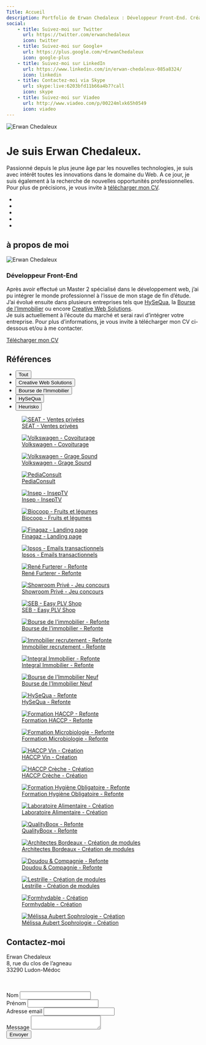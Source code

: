 ```yaml
---
Title: Accueil
description: Portfolio de Erwan Chedaleux : Développeur Front-End. Création de site internet, site dynamique, E-Commerce, Blog, Référencement, Réseaux sociaux.
social:
    - title: Suivez-moi sur Twitter
      url: https://twitter.com/erwanchedaleux
      icon: twitter
    - title: Suivez-moi sur Google+
      url: https://plus.google.com/+ErwanChedaleux
      icon: google-plus
    - title: Suivez-moi sur LinkedIn
      url: https://www.linkedin.com/in/erwan-chedaleux-085a8324/
      icon: linkedin
    - title: Contactez-moi via Skype
      url: skype:live:6203bfd11b66a4b7?call
      icon: skype
    - title: Suivez-moi sur Viadeo
      url: http://www.viadeo.com/p/00224mlxk65h0549
      icon: viadeo
---
```


<div class="sc-home section fp-noscroll active">
    <div class="sch-background">
        <img src="%theme_url%/assets/media/img/home-ls-1280.jpg"
             srcset="%theme_url%/assets/media/img/home-ls-1280.jpg 1280w,
                     %theme_url%/assets/media/img/home-ls-1920.jpg 1920w"
             class="schb-img"
             alt="Erwan Chedaleux" />
    </div>
    <div class="sch-content">
        <h1 class="sch-title-1">Je suis <span class="highlight">Erwan Chedaleux.</span></h1>
        <p class="sch-text">
            Passionné depuis le plus jeune âge par les <span class="highlight">nouvelles technologies</span>, je suis avec intérêt toutes les innovations dans le domaine du <span class="highlight">Web</span>. A ce jour, je suis également à la recherche de nouvelles <span class="highlight">opportunités professionnelles</span>. Pour plus de précisions, je vous invite à <a href="%theme_url%/assets/media/pdf/cv-erwan-chedaleux.pdf" title="CV de Erwan Chedaleux" target="_blank" class="lnk">télécharger mon CV</a>.
        </p>
        <div class="sch-social-networks">
            <ul class="sch-list">
                <li class="sch-itm">
                    <a href="https://twitter.com/erwanchedaleux" title="Suivez-moi sur Twitter" target="_blank" class="sch-lnk sch-lnk-twitter">
                        <i class="fa fa-twitter"></i>
                    </a>
                </li>
                <li class="sch-itm">
                    <a href="https://plus.google.com/+ErwanChedaleux" title="Suivez-moi sur Google+" target="_blank" class="sch-lnk">
                        <i class="fa fa-google-plus"></i>
                    </a>
                </li>
                <li class="sch-itm">
                    <a href="https://www.linkedin.com/in/erwan-chedaleux-085a8324/" title="Suivez-moi sur LinkedIn" target="_blank" class="sch-lnk">
                        <i class="fa fa-linkedin"></i>
                    </a>
                </li>
                <li class="sch-itm">
                    <a href="skype:live:6203bfd11b66a4b7?call" title="Suivez-moi sur Skype" class="sch-lnk">
                        <i class="fa fa-skype"></i>
                    </a>
                </li>
                <li class="sch-itm">
                    <a href="http://www.viadeo.com/p/00224mlxk65h0549" title="Suivez-moi sur Viadeo" target="_blank" class="sch-lnk">
                        <i class="fa fa-viadeo"></i>
                    </a>
                </li>
            </ul>
        </div>
    </div>
    <a href="#about-me" class="sch-arrow">
        <i class="fa fa-angle-down"></i>
    </a>
</div>
<div class="sc-about-me section fp-noscroll">
    <h2 class="scam-title-1">à propos de moi</h2>
    <div class="scam-content">
        <div class="inner">
            <div class="scam-photo">
                <img src="%theme_url%/assets/media/img/photo-erwan-chedaleux-ls-200.jpg"
                     srcset="%theme_url%/assets/media/img/photo-erwan-chedaleux-ls-200.jpg 200w,
                             %theme_url%/assets/media/img/photo-erwan-chedaleux-ls-300.jpg 300w"
                     class="scam-img"
                     alt="Erwan Chedaleux" />
            </div>
            <div class="scam-text">
                <h3 class="scam-title-2">Développeur Front-End</h3>
                <p class="scam-paragraph">
                    Après avoir effectué un Master 2 spécialisé dans le développement web, j’ai pu intégrer le monde professionnel à l’issue de mon stage de fin d’étude. J’ai évolué ensuite dans plusieurs entreprises tels que <a href="http://www.hysequa.fr/" rel="nofollow" target="_blank" class="lnk">HySeQua</a>, la <a href="https://www.bourse-immobilier.fr/" rel="nofollow" target="_blank" class="lnk">Bourse de l’Immobilier</a> ou encore <a href="https://www.cws-studio.com/" rel="nofollow" target="_blank" class="lnk">Creative Web Solutions</a>. <br />
                    Je suis actuellement à l’écoute du marché et serai ravi d’intégrer votre entreprise. Pour  plus d’informations, je vous invite à télécharger mon CV ci-dessous et/ou à me contacter.
                </p>
                <a href="#" class="scam-btn btns btn-1">
                    <i class="fa fa-file-pdf-o"></i>
                    Télécharger mon CV
                </a>
            </div>
        </div>
    </div>
    <a href="#references" class="scam-arrow">
        <i class="fa fa-angle-down"></i>
    </a>
</div>
<div class="sc-references section">
    <h2 class="scr-title-1">Références</h2>
    <div class="scr-content">
        <div class="inner">
            <div class="scr-filters">
                <ul class="scrf-list">
                    <li class="scrf-itm">
                        <button class="btns btn-2 active" data-group="wallpaper">Tout</button>
                    </li>
                    <li class="scrf-itm">
                        <button class="btns btn-2" data-group="cws">Creative Web Solutions</button>
                    </li>
                    <li class="scrf-itm">
                        <button class="btns btn-2" data-group="bourse">Bourse de l'Immobilier</button>
                    </li>
                    <li class="scrf-itm">
                        <button class="btns btn-2" data-group="hysequa">HySeQua</button>
                    </li>
                    <li class="scrf-itm">
                        <button class="btns btn-2" data-group="heurisko">Heurisko</button>
                    </li>
                </ul>
            </div>
            <div class="scr-shuffle">
                <figure class="scr-itm" data-groups='["all, cws"]' data-title="SEAT - Ventes privées">
                    <a href="#" class="scr-lnk" target="_blank" rel="nofollow">
                        <div class="scr-background">
                            <img src="%theme_url%/assets/media/img/logo-seat-ls-216.jpg"
                                 srcset="%theme_url%/assets/media/img/logo-seat-ls-216.jpg 216w,
                                         %theme_url%/assets/media/img/logo-seat-ls-324.jpg 324w"
                                 class="scr-img"
                                 alt="SEAT - Ventes privées" />
                        </div>
                        <figcaption class="scr-caption">SEAT - Ventes privées</figcaption>
                    </a>
                </figure>
                <figure class="scr-itm" data-groups='["all, cws"]' data-title="Volkswagen - Covoiturage">
                    <a href="#" class="scr-lnk" target="_blank" rel="nofollow">
                        <div class="scr-background">
                            <img src="%theme_url%/assets/media/img/logo-volkswagen-ls-216.jpg"
                                 srcset="%theme_url%/assets/media/img/logo-volkswagen-ls-216.jpg 216w,
                                         %theme_url%/assets/media/img/logo-volkswagen-ls-324.jpg 324w"
                                 class="scr-img"
                                 alt="Volkswagen - Covoiturage" />
                        </div>
                        <figcaption class="scr-caption">Volkswagen - Covoiturage</figcaption>
                    </a>
                </figure>
                <figure class="scr-itm" data-groups='["all, cws"]' data-title="Volkswagen - Grage Sound">
                    <a href="#" class="scr-lnk" target="_blank" rel="nofollow">
                        <div class="scr-background">
                            <img src="%theme_url%/assets/media/img/logo-garagesound-ls-216.jpg"
                                 srcset="%theme_url%/assets/media/img/logo-garagesound-ls-216.jpg 216w,
                                         %theme_url%/assets/media/img/logo-garagesound-ls-324.jpg 324w"
                                 class="scr-img"
                                 alt="Volkswagen - Grage Sound" />
                        </div>
                        <figcaption class="scr-caption">Volkswagen - Grage Sound</figcaption>
                    </a>
                </figure>
                <figure class="scr-itm" data-groups='["all, cws"]' data-title="PediaConsult">
                    <a href="#" class="scr-lnk" target="_blank" rel="nofollow">
                        <div class="scr-background">
                            <img src="%theme_url%/assets/media/img/logo-pediaconsult-ls-216.jpg"
                                 srcset="%theme_url%/assets/media/img/logo-pediaconsult-ls-216.jpg 216w,
                                         %theme_url%/assets/media/img/logo-pediaconsult-ls-324.jpg 324w"
                                 class="scr-img"
                                 alt="PediaConsult" />
                        </div>
                        <figcaption class="scr-caption">PediaConsult</figcaption>
                    </a>
                </figure>
                <figure class="scr-itm" data-groups='["all, cws"]' data-title="Insep - InsepTV">
                    <a href="#" class="scr-lnk" target="_blank" rel="nofollow">
                        <div class="scr-background">
                            <img src="%theme_url%/assets/media/img/logo-inseptv-ls-216.jpg"
                                 srcset="%theme_url%/assets/media/img/logo-inseptv-ls-216.jpg 216w,
                                         %theme_url%/assets/media/img/logo-inseptv-ls-324.jpg 324w"
                                 class="scr-img"
                                 alt="Insep - InsepTV" />
                        </div>
                        <figcaption class="scr-caption">Insep - InsepTV</figcaption>
                    </a>
                </figure>
                <figure class="scr-itm" data-groups='["all, cws"]' data-title="Biocoop - Fruits et légumes">
                    <a href="#" class="scr-lnk" target="_blank" rel="nofollow">
                        <div class="scr-background">
                            <img src="%theme_url%/assets/media/img/logo-biocoop-ls-216.jpg"
                                 srcset="%theme_url%/assets/media/img/logo-biocoop-ls-216.jpg 216w,
                                         %theme_url%/assets/media/img/logo-biocoop-ls-324.jpg 324w"
                                 class="scr-img"
                                 alt="Biocoop - Fruits et légumes" />
                        </div>
                        <figcaption class="scr-caption">Biocoop - Fruits et légumes</figcaption>
                    </a>
                </figure>
                <figure class="scr-itm" data-groups='["all, cws"]' data-title="Finagaz - Landing page">
                    <a href="#" class="scr-lnk" target="_blank" rel="nofollow">
                        <div class="scr-background">
                            <img src="%theme_url%/assets/media/img/logo-finagaz-ls-216.jpg"
                                 srcset="%theme_url%/assets/media/img/logo-finagaz-ls-216.jpg 216w,
                                         %theme_url%/assets/media/img/logo-finagaz-ls-324.jpg 324w"
                                 class="scr-img"
                                 alt="Finagaz - Landing page" />
                        </div>
                        <figcaption class="scr-caption">Finagaz - Landing page</figcaption>
                    </a>
                </figure>
                <figure class="scr-itm" data-groups='["all, cws"]' data-title="Ipsos - Emails transactionnels">
                    <a href="#" class="scr-lnk" target="_blank" rel="nofollow">
                        <div class="scr-background">
                            <img src="%theme_url%/assets/media/img/logo-ipsos-ls-216.jpg"
                                 srcset="%theme_url%/assets/media/img/logo-ipsos-ls-216.jpg 216w,
                                         %theme_url%/assets/media/img/logo-ipsos-ls-324.jpg 324w"
                                 class="scr-img"
                                 alt="Ipsos - Emails transactionnels" />
                        </div>
                        <figcaption class="scr-caption">Ipsos - Emails transactionnels</figcaption>
                    </a>
                </figure>
                <figure class="scr-itm" data-groups='["all, cws"]' data-title="René Furterer - Refonte">
                    <a href="#" class="scr-lnk" target="_blank" rel="nofollow">
                        <div class="scr-background">
                            <img src="%theme_url%/assets/media/img/logo-renefurterer-ls-216.jpg"
                                 srcset="%theme_url%/assets/media/img/logo-renefurterer-ls-216.jpg 216w,
                                         %theme_url%/assets/media/img/logo-renefurterer-ls-324.jpg 324w"
                                 class="scr-img"
                                 alt="René Furterer - Refonte" />
                        </div>
                        <figcaption class="scr-caption">René Furterer - Refonte</figcaption>
                    </a>
                </figure>
                <figure class="scr-itm" data-groups='["all, cws"]' data-title="Showroom Privé - Jeu concours">
                    <a href="#" class="scr-lnk" target="_blank" rel="nofollow">
                        <div class="scr-background">
                            <img src="%theme_url%/assets/media/img/logo-showroomprive-ls-216.jpg"
                                 srcset="%theme_url%/assets/media/img/logo-showroomprive-ls-216.jpg 216w,
                                         %theme_url%/assets/media/img/logo-showroomprive-ls-324.jpg 324w"
                                 class="scr-img"
                                 alt="Showroom Privé - Jeu concours" />
                        </div>
                        <figcaption class="scr-caption">Showroom Privé - Jeu concours</figcaption>
                    </a>
                </figure>
                <figure class="scr-itm" data-groups='["all, cws"]' data-title="SEB - Easy PLV Shop">
                    <a href="#" class="scr-lnk" target="_blank" rel="nofollow">
                        <div class="scr-background">
                            <img src="%theme_url%/assets/media/img/logo-seb-ls-216.jpg"
                                 srcset="%theme_url%/assets/media/img/logo-seb-ls-216.jpg 216w,
                                         %theme_url%/assets/media/img/logo-seb-ls-324.jpg 324w"
                                 class="scr-img"
                                 alt="SEB - Easy PLV Shop" />
                        </div>
                        <figcaption class="scr-caption">SEB - Easy PLV Shop</figcaption>
                    </a>
                </figure>
                <figure class="scr-itm" data-groups='["all, bourse"]' data-title="Bourse de l'immobilier - Refonte">
                    <a href="#" class="scr-lnk" target="_blank" rel="nofollow">
                        <div class="scr-background">
                            <img src="%theme_url%/assets/media/img/logo-bourseimmobilier-ls-216.jpg"
                                 srcset="%theme_url%/assets/media/img/logo-bourseimmobilier-ls-216.jpg 216w,
                                         %theme_url%/assets/media/img/logo-bourseimmobilier-ls-324.jpg 324w"
                                 class="scr-img"
                                 alt="Bourse de l'immobilier - Refonte" />
                        </div>
                        <figcaption class="scr-caption">Bourse de l'immobilier - Refonte</figcaption>
                    </a>
                </figure>
                <figure class="scr-itm" data-groups='["all, bourse"]' data-title="Immobilier recrutement - Refonte">
                    <a href="#" class="scr-lnk" target="_blank" rel="nofollow">
                        <div class="scr-background">
                            <img src="%theme_url%/assets/media/img/logo-bourseimmobilier-ls-216.jpg"
                                 srcset="%theme_url%/assets/media/img/logo-bourseimmobilier-ls-216.jpg 216w,
                                         %theme_url%/assets/media/img/logo-bourseimmobilier-ls-324.jpg 324w"
                                 class="scr-img"
                                 alt="Immobilier recrutement - Refonte" />
                        </div>
                        <figcaption class="scr-caption">Immobilier recrutement - Refonte</figcaption>
                    </a>
                </figure>
                <figure class="scr-itm" data-groups='["all, bourse"]' data-title="Integral Immobilier - Refonte">
                    <a href="#" class="scr-lnk" target="_blank" rel="nofollow">
                        <div class="scr-background">
                            <img src="%theme_url%/assets/media/img/logo-integralimmobilier-ls-216.jpg"
                                 srcset="%theme_url%/assets/media/img/logo-integralimmobilier-ls-216.jpg 216w,
                                         %theme_url%/assets/media/img/logo-integralimmobilier-ls-324.jpg 324w"
                                 class="scr-img"
                                 alt="Integral Immobilier - Refonte" />
                        </div>
                        <figcaption class="scr-caption">Integral Immobilier - Refonte</figcaption>
                    </a>
                </figure>
                <figure class="scr-itm" data-groups='["all, bourse"]' data-title="Bourse de l'Immobilier Neuf">
                    <a href="#" class="scr-lnk" target="_blank" rel="nofollow">
                        <div class="scr-background">
                            <img src="%theme_url%/assets/media/img/logo-bourseimmobilierneuf-ls-216.jpg"
                                 srcset="%theme_url%/assets/media/img/logo-bourseimmobilierneuf-ls-216.jpg 216w,
                                         %theme_url%/assets/media/img/logo-bourseimmobilierneuf-ls-324.jpg 324w"
                                 class="scr-img"
                                 alt="Bourse de l'Immobilier Neuf" />
                        </div>
                        <figcaption class="scr-caption">Bourse de l'Immobilier Neuf</figcaption>
                    </a>
                </figure>
                <figure class="scr-itm" data-groups='["all, hysequa"]' data-title="HySeQua - Refonte">
                    <a href="#" class="scr-lnk" target="_blank" rel="nofollow">
                        <div class="scr-background">
                            <img src="%theme_url%/assets/media/img/logo-hysequa-ls-216.jpg"
                                 srcset="%theme_url%/assets/media/img/logo-hysequa-ls-216.jpg 216w,
                                         %theme_url%/assets/media/img/logo-hysequa-ls-324.jpg 324w"
                                 class="scr-img"
                                 alt="HySeQua - Refonte" />
                        </div>
                        <figcaption class="scr-caption">HySeQua - Refonte</figcaption>
                    </a>
                </figure>
                <figure class="scr-itm" data-groups='["all, hysequa"]' data-title="Formation HACCP - Refonte">
                    <a href="#" class="scr-lnk" target="_blank" rel="nofollow">
                        <div class="scr-background">
                            <img src="%theme_url%/assets/media/img/logo-formationhaccp-ls-216.jpg"
                                 srcset="%theme_url%/assets/media/img/logo-formationhaccp-ls-216.jpg 216w,
                                         %theme_url%/assets/media/img/logo-formationhaccp-ls-324.jpg 324w"
                                 class="scr-img"
                                 alt="Formation HACCP - Refonte" />
                        </div>
                        <figcaption class="scr-caption">Formation HACCP - Refonte</figcaption>
                    </a>
                </figure>
                <figure class="scr-itm" data-groups='["all, hysequa"]' data-title="Formation Microbiologie - Refonte">
                    <a href="#" class="scr-lnk" target="_blank" rel="nofollow">
                        <div class="scr-background">
                            <img src="%theme_url%/assets/media/img/logo-formationmicrobiologie-ls-216.jpg"
                                 srcset="%theme_url%/assets/media/img/logo-formationmicrobiologie-ls-216.jpg 216w,
                                         %theme_url%/assets/media/img/logo-formationmicrobiologie-ls-324.jpg 324w"
                                 class="scr-img"
                                 alt="Formation Microbiologie - Refonte" />
                        </div>
                        <figcaption class="scr-caption">Formation Microbiologie - Refonte</figcaption>
                    </a>
                </figure>
                <figure class="scr-itm" data-groups='["all, hysequa"]' data-title="HACCP Vin - Création">
                    <a href="#" class="scr-lnk" target="_blank" rel="nofollow">
                        <div class="scr-background">
                            <img src="%theme_url%/assets/media/img/logo-haccpvin-ls-216.jpg"
                                 srcset="%theme_url%/assets/media/img/logo-haccpvin-ls-216.jpg 216w,
                                         %theme_url%/assets/media/img/logo-haccpvin-ls-324.jpg 324w"
                                 class="scr-img"
                                 alt="HACCP Vin - Création" />
                        </div>
                        <figcaption class="scr-caption">HACCP Vin - Création</figcaption>
                    </a>
                </figure>
                <figure class="scr-itm" data-groups='["all, hysequa"]' data-title="HACCP Crèche - Création">
                    <a href="#" class="scr-lnk" target="_blank" rel="nofollow">
                        <div class="scr-background">
                            <img src="%theme_url%/assets/media/img/logo-haccpcreche-ls-216.jpg"
                                 srcset="%theme_url%/assets/media/img/logo-haccpcreche-ls-216.jpg 216w,
                                         %theme_url%/assets/media/img/logo-haccpcreche-ls-324.jpg 324w"
                                 class="scr-img"
                                 alt="HACCP Crèche - Création" />
                        </div>
                        <figcaption class="scr-caption">HACCP Crèche - Création</figcaption>
                    </a>
                </figure>
                <figure class="scr-itm" data-groups='["all, hysequa"]' data-title="Formation Hygiène Obligatoire - Refonte">
                    <a href="#" class="scr-lnk" target="_blank" rel="nofollow">
                        <div class="scr-background">
                            <img src="%theme_url%/assets/media/img/logo-formationhygieneobligatoire-ls-216.jpg"
                                 srcset="%theme_url%/assets/media/img/logo-formationhygieneobligatoire-ls-216.jpg 216w,
                                         %theme_url%/assets/media/img/logo-formationhygieneobligatoire-ls-324.jpg 324w"
                                 class="scr-img"
                                 alt="Formation Hygiène Obligatoire - Refonte" />
                        </div>
                        <figcaption class="scr-caption">Formation Hygiène Obligatoire - Refonte</figcaption>
                    </a>
                </figure>
                <figure class="scr-itm" data-groups='["all, hysequa"]' data-title="Laboratoire Alimentaire - Création">
                    <a href="#" class="scr-lnk" target="_blank" rel="nofollow">
                        <div class="scr-background">
                            <img src="%theme_url%/assets/media/img/logo-laboratoirealimentaire-ls-216.jpg"
                                 srcset="%theme_url%/assets/media/img/logo-laboratoirealimentaire-ls-216.jpg 216w,
                                         %theme_url%/assets/media/img/logo-laboratoirealimentaire-ls-324.jpg 324w"
                                 class="scr-img"
                                 alt="Laboratoire Alimentaire - Création" />
                        </div>
                        <figcaption class="scr-caption">Laboratoire Alimentaire - Création</figcaption>
                    </a>
                </figure>
                <figure class="scr-itm" data-groups='["all, hysequa"]' data-title="QualityBoox - Refonte">
                    <a href="#" class="scr-lnk" target="_blank" rel="nofollow">
                        <div class="scr-background">
                            <img src="%theme_url%/assets/media/img/logo-qualityboox-ls-216.jpg"
                                 srcset="%theme_url%/assets/media/img/logo-qualityboox-ls-216.jpg 216w,
                                         %theme_url%/assets/media/img/logo-qualityboox-ls-324.jpg 324w"
                                 class="scr-img"
                                 alt="QualityBoox - Refonte" />
                        </div>
                        <figcaption class="scr-caption">QualityBoox - Refonte</figcaption>
                    </a>
                </figure>
                <figure class="scr-itm" data-groups='["all, heurisko"]' data-title="Architectes Bordeaux - Création de modules">
                    <a href="#" class="scr-lnk" target="_blank" rel="nofollow">
                        <div class="scr-background">
                            <img src="%theme_url%/assets/media/img/logo-architectesbordeaux-ls-216.jpg"
                                 srcset="%theme_url%/assets/media/img/logo-architectesbordeaux-ls-216.jpg 216w,
                                         %theme_url%/assets/media/img/logo-architectesbordeaux-ls-324.jpg 324w"
                                 class="scr-img"
                                 alt="Architectes Bordeaux - Création de modules" />
                        </div>
                        <figcaption class="scr-caption">Architectes Bordeaux - Création de modules</figcaption>
                    </a>
                </figure>
                <figure class="scr-itm" data-groups='["all, heurisko"]' data-title="Doudou & Compagnie - Refonte">
                    <a href="#" class="scr-lnk" target="_blank" rel="nofollow">
                        <div class="scr-background">
                            <img src="%theme_url%/assets/media/img/logo-doudouetcompagnie-ls-216.jpg"
                                 srcset="%theme_url%/assets/media/img/logo-doudouetcompagnie-ls-216.jpg 216w,
                                         %theme_url%/assets/media/img/logo-doudouetcompagnie-ls-324.jpg 324w"
                                 class="scr-img"
                                 alt="Doudou & Compagnie - Refonte" />
                        </div>
                        <figcaption class="scr-caption">Doudou & Compagnie - Refonte</figcaption>
                    </a>
                </figure>
                <figure class="scr-itm" data-groups='["all, heurisko"]' data-title="Lestrille - Création de modules">
                    <a href="#" class="scr-lnk" target="_blank" rel="nofollow">
                        <div class="scr-background">
                            <img src="%theme_url%/assets/media/img/logo-lestrille-ls-216.jpg"
                                 srcset="%theme_url%/assets/media/img/logo-lestrille-ls-216.jpg 216w,
                                         %theme_url%/assets/media/img/logo-lestrille-ls-324.jpg 324w"
                                 class="scr-img"
                                 alt="Lestrille - Création de modules" />
                        </div>
                        <figcaption class="scr-caption">Lestrille - Création de modules</figcaption>
                    </a>
                </figure>
                <figure class="scr-itm" data-groups='["all"]' data-title="Formhydable - Création">
                    <a href="#" class="scr-lnk" target="_blank" rel="nofollow">
                        <div class="scr-background">
                            <img src="%theme_url%/assets/media/img/logo-formhydable-ls-216.jpg"
                                 srcset="%theme_url%/assets/media/img/logo-formhydable-ls-216.jpg 216w,
                                         %theme_url%/assets/media/img/logo-formhydable-ls-324.jpg 324w"
                                 class="scr-img"
                                 alt="Formhydable - Création" />
                        </div>
                        <figcaption class="scr-caption">Formhydable - Création</figcaption>
                    </a>
                </figure>
                <figure class="scr-itm" data-groups='["all"]' data-title="Mélissa Aubert Sophrologie - Création">
                    <a href="#" class="scr-lnk" target="_blank" rel="nofollow">
                        <div class="scr-background">
                            <img src="%theme_url%/assets/media/img/logo-melissaaubertsophrologie-ls-216.jpg"
                                 srcset="%theme_url%/assets/media/img/logo-melissaaubertsophrologie-ls-216.jpg 216w,
                                         %theme_url%/assets/media/img/logo-melissaaubertsophrologie-ls-324.jpg 324w"
                                 class="scr-img"
                                 alt="Mélissa Aubert Sophrologie - Création" />
                        </div>
                        <figcaption class="scr-caption">Mélissa Aubert Sophrologie - Création</figcaption>
                    </a>
                </figure>
            </div>
        </div>
    </div>
    <a href="#about-me" class="scr-arrow">
        <i class="fa fa-angle-down"></i>
    </a>
</div>
<div class="sc-contact section fp-noscroll">
    <div class="scc-content">
        <div class="inner">
            <div class="scc-infos">
                <div class="scc-text">
                    <h2 class="scc-title-1">Contactez-moi</h2>
                    <p class="scc-paragraph">
                        <span class="highlight">Erwan Chedaleux</span><br />
                        8, rue du clos de l’agneau<br />
                        33290 Ludon-Médoc<br /><br />
                        <img src="%theme_url%/assets/media/img/email-ls-263.png"
                             srcset="%theme_url%/assets/media/img/email-ls-263.png 263w,
                                     %theme_url%/assets/media/img/email-ls-350.png 350w"
                             class="scc-email"
                             alt="" />
                         <img src="%theme_url%/assets/media/img/phone-ls-131.png"
                              srcset="%theme_url%/assets/media/img/phone-ls-131.png 131w,
                                      %theme_url%/assets/media/img/phone-ls-175.png 175w"
                              class="scc-phone"
                              alt="" />
                    </p>
                </div>
                <div class="scc-arrow-1">
                    <i class="fa fa-arrow-circle-right"></i>
                </div>
            </div>
            <div class="scc-form">
                <form class="forms contact-form" role="form" method="post">
                    <div class="fields field-text">
                        <label class="labels labels-placeholder" for="contact_form_lastname">Nom</label>
                        <input type="text" id="contact_form_lastname" name="contact_form_lastname" value="" class="inputs input-text" required>
                    </div>
                    <div class="fields field-text">
                        <label class="labels labels-placeholder" for="contact_form_firstname">Prénom</label>
                        <input type="text" id="contact_form_firstname" name="contact_form_firstname" value="" class="inputs input-text" required>
                    </div>
                    <div class="fields field-text">
                        <label class="labels labels-placeholder" for="contact_form_email">Adresse email</label>
                        <input type="text" id="contact_form_email" name="contact_form_email" value="" class="inputs input-text" required>
                    </div>
                    <div class="fields field-textarea">
                        <label class="labels labels-placeholder" for="contact_form_message">Message</label>
                        <textarea id="contact_form_message" name="contact_form_message" class="inputs input-textarea" required></textarea>
                    </div>
                    <div class="fields field-submit">
                        <button type="submit" name="contact_form_submit" value="true" class="btns btn-1">Envoyer</button>
                    </div>
                </form>
                <div class="scc-arrow-2">
                    <i class="fa fa-arrow-circle-right"></i>
                </div>
            </div>
        </div>
    </div>
</div>
